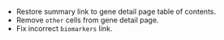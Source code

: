 - Restore summary link to gene detail page table of contents.
- Remove `other` cells from gene detail page.
- Fix incorrect `biomarkers` link.
